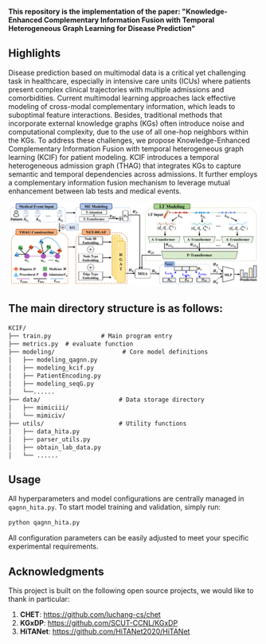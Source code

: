 
**This repository is the implementation of the paper: "Knowledge-Enhanced Complementary Information Fusion with Temporal Heterogeneous Graph Learning for Disease Prediction"**

## Highlights
Disease prediction based on multimodal data is a critical yet challenging task in healthcare, especially in intensive care units (ICUs) where patients present complex clinical trajectories with multiple admissions and comorbidities. Current multimodal learning approaches lack effective modeling of cross-modal complementary information, which leads to suboptimal feature interactions. Besides, traditional methods that incorporate external knowledge graphs (KGs) often introduce noise and computational complexity, due to the use of all one-hop neighbors within the KGs. To address these challenges, we propose Knowledge-Enhanced Complementary Information Fusion with temporal heterogeneous graph learning (KCIF) for patient modeling. KCIF introduces a temporal heterogeneous admission graph (THAG) that integrates KGs to capture semantic and temporal dependencies across admissions. It further employs a complementary information fusion mechanism to leverage mutual enhancement between lab tests and medical events. 

![model structure](./support/model_structure.png)

## The main directory structure is as follows:

```
KCIF/
├── train.py              # Main program entry
├── metrics.py  # evaluate function
├── modeling/                   # Core model definitions
│   ├── modeling_qagnn.py      
│   ├── modeling_kcif.py       
│   ├── PatientEncoding.py     
│   ├── modeling_seqG.py       
│   └──......
├── data/                      # Data storage directory
│   ├── mimiciii/                         
│   └── mimiciv/              
├── utils/                     # Utility functions
│   ├── data_hita.py          
│   ├── parser_utils.py       
│   ├── obtain_lab_data.py  
│   └── ......  
```

## Usage

All hyperparameters and model configurations are centrally managed in `qagnn_hita.py`. To start model training and validation, simply run:

```bash
python qagnn_hita.py
```

All configuration parameters can be easily adjusted to meet your specific experimental requirements.

## Acknowledgments
This project is built on the following open source projects, we would like to thank in particular:

1. **CHET**: https://github.com/luchang-cs/chet
2. **KGxDP**: https://github.com/SCUT-CCNL/KGxDP  
3. **HiTANet**: https://github.com/HiTANet2020/HiTANet
